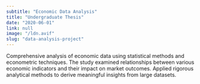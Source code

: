 ```yaml
---
subtitle: "Economic Data Analysis"
title: "Undergraduate Thesis"
date: "2020-06-01"
link: null
image: "/ldn.avif"
slug: "data-analysis-project"
---
```


Comprehensive analysis of economic data using statistical methods and econometric techniques. The study examined relationships between various economic indicators and their impact on market outcomes. Applied rigorous analytical methods to derive meaningful insights from large datasets.
